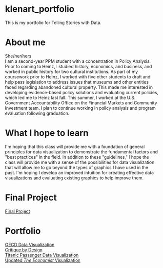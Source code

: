 # klenart_portfolio
This is my portfolio for Telling Stories with Data.

# About me
She/her/hers  
I am a second-year PPM student with a concentration in Policy Analysis. Prior to coming to Heinz, I studied history, economics, and business, and worked in public history for two cultural institutions. As part of my coursework prior to Heinz, I worked with five other students to draft and help pass legislation to address issues that museums and other entities faced regarding abandoned cultural property. This made me interested in developing evidence-based policy solutions and evaluating current policies, which led me to Heinz last fall. This summer, I worked at the U.S. Government Accountability Office on the Financial Markets and Community Investment team. I plan to continue working in policy analysis and program evaluation following graduation.

# What I hope to learn
I'm hoping that this class will provide me with a foundation of general principles for data visualization to demonstrate the fundamental factors and "best practices" in the field. In addition to these "guidelines," I hope the class will provide me with a sense of the possibilities for data visualization that will allow me to go beyond the types of graphics I have used in the past. I'm hoping I develop an improved intuition for creating effective data visualizations and evaluating existing graphics to help improve them.

# Final Project
[Final Project](https://klenartcmu.github.io/klenart_portfolio/finalproject)<br/>

# Portfolio
[OECD Data Visualization](https://klenartcmu.github.io/klenart_portfolio/dataviz2)<br/>
[Critique by Design](https://klenartcmu.github.io/klenart_portfolio/assignment3)<br/>
[Titanic Passenger Data Visualization](https://klenartcmu.github.io/klenart_portfolio/titanic_survivors)<br/>
[Updated _The Economist_ Visualization](https://klenartcmu.github.io/klenart_portfolio/facebook_likes)<br/>
